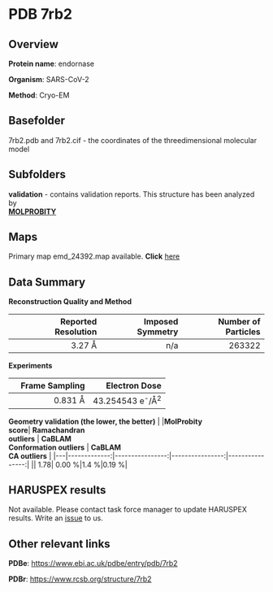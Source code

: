 # PDB 7rb2

## Overview

**Protein name**: endornase

**Organism**: SARS-CoV-2

**Method**: Cryo-EM



## Basefolder

7rb2.pdb and 7rb2.cif - the coordinates of the threedimensional molecular model

## Subfolders





**validation** - contains validation reports. This structure has been analyzed by <br>  [**MOLPROBITY**](https://github.com/thorn-lab/coronavirus_structural_task_force/tree/master/pdb/endornase/SARS-CoV-2/7rb2/validation/molprobity)    



## Maps

Primary map emd_24392.map available. **Click** [here](http://ftp.wwpdb.org/pub/emdb/structures/EMD-24392/map/) 

## Data Summary
**Reconstruction Quality and Method**

|   | Reported Resolution | Imposed Symmetry | Number of Particles |
|---|-------------:|----------------:|--------------:|
|   |3.27 Å|n/a|263322|

**Experiments**

|   | Frame Sampling | Electron Dose |
|---|-------------:|----------------:|
|   |0.831 Å|43.254543 e<sup>-</sup>/Å<sup>2</sup>|

**Geometry validation (the lower, the better)**
|   |**MolProbity<br>score**| **Ramachandran<br>outliers** | **CaBLAM<br>Conformation outliers** | **CaBLAM<br>CA outliers** |
|---|-------------:|----------------:|----------------:|----------------:|
||  1.78|  0.00 %|1.4 %|0.19 %|

## HARUSPEX results

Not available. Please contact task force manager to update HARUSPEX results. Write an [issue](https://github.com/thorn-lab/coronavirus_structural_task_force/issues) to us.

## Other relevant links 
**PDBe**:  https://www.ebi.ac.uk/pdbe/entry/pdb/7rb2
 
**PDBr**: https://www.rcsb.org/structure/7rb2 
